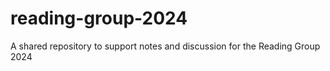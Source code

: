 # reading-group-2024
A shared repository to support notes and discussion for the Reading Group 2024
